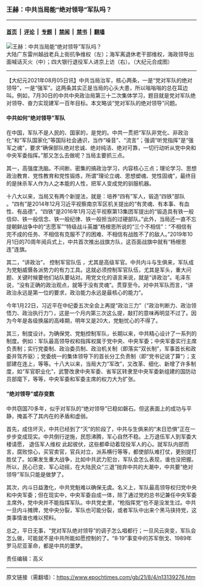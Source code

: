 ### 王赫：中共当局能“绝对领导”军队吗？

---

#### [首页](../../../..?n13139276) &nbsp;|&nbsp; [评论](../../../../../epoch-comment?n13139276) &nbsp;|&nbsp; [专题](../../../../../epoch-special?n13139276) &nbsp;|&nbsp; [禁闻](../../../../../epoch-news?n13139276) &nbsp;|&nbsp; [禁书](../../../../../books?n13139276) &nbsp;|&nbsp; [翻墙](https://github.com/gfw-breaker/nogfw/blob/master/README.md?n13139276)


<div><img alt="王赫：中共当局能“绝对领导”军队吗？" class="attachment-djy_600_400 size-djy_600_400 wp-post-image" src="https://i.epochtimes.com/assets/uploads/2018/05/270a6d5edf4c4b043fd922f2a24f26d5-600x400.jpg"/>
<div class="caption">
 大陆广东雷州越战老兵上街抗争维权（左）；海军离退休老干部维权，海政领导出面喊话灭火（中）；四大银行退役军人进京上访（右）。（大纪元合成图）
</div></div><hr/><div class="post_content" id="artbody" itemprop="articleBody">
 <!-- article content begin -->
 <p>
  【大纪元2021年08月05日讯】中共当局治军，核心两条，一是“党对军队的绝对领导”，一是“强军”。这两条其实正是当局的心头大患，所以嗡嗡嗡的总在耳边叫。例如，7月30日的中共中央政治局第三十二次集体学习，题目就是党对军队绝对领导、奋力实现建军一百年目标。本文略谈“党对军队的绝对领导”问题。
 </p>
 <h4>
  中共如何“绝对领导”军队
 </h4>
 <p>
  在中国，军队不是人民的、国家的，是党的。中共一贯把“军队非党化、非政治化”和“军队国家化”等国际社会通识，当作“噪音”、“流言”；强调“听党指挥”是“强军之魂”，要求“确保部队绝对忠诚、绝对纯洁、绝对可靠，一切行动听从党中央和中央军委指挥。”那又怎么去做呢？当局主要抓三点。
 </p>
 <p>
  其一，高强度洗脑。不间断、密集的搞政治学习，内容核心三点；理论学习、思想政治教育、党性教育和党性锻炼，所谓“理论立魂、思想塑魂、党性固魂”，最终目的是抹杀军人作为人之本能的人性，把军人变成党的驯服机器。
 </p>
 <p>
  十八大以来，当局又有两个新提法，就是：培养“四有”军人，锻造“四铁”部队 。“四有”是2014年12月习近平视察南京军区机关提出的“有灵魂、有本事、有血性、有品德”。“四铁”是2016年1月习近平视察第13集团军提出的“锻造具有铁一般信仰、铁一般信念、铁一般纪律、铁一般担当的过硬部队。”此外，当局还一直不忘提朝鲜战争中的“志愿军”“特级战斗英雄”杨根思所说的“三个不相信”：“不相信有完不成的任务、不相信有克服不了的困难、不相信有战胜不了的敌人。”2019年10月1日的70周年阅兵式上，中共首次推出战旗方队，这百面战旗中就有“杨根思连”连旗。
 </p>
 <p>
  其二，“讲政治”，
  <ok href="https://www.epochtimes.com/gb/tag/%E6%8E%A7%E5%88%B6%E5%86%9B%E5%AE%98%E9%98%9F%E4%BC%8D.html">
   控制军官队伍
  </ok>
  ，尤其是高级军官。中共内斗与生俱来，军队成为党魁威慑各派势力的有力工具。这就必须控制军官队伍，尤其是军头，重大问题、关键时候要他们站队要站对。用党文化的语言来说，就是“讲政治”。毛泽东说，“没有正确的政治观点，就等于没有灵魂”。贯穿至今。对中共军队而言，“讲政治永远是第一位的要求，政治能力永远是最核心的能力”。
 </p>
 <p>
  今年1月22日，习近平在中纪委五次全会上再提“政治三力”（“政治判断力、政治领悟力、政治执行力”），这是一个月内第三次这么提，敲打的意味再明显不过了。因为今年是各级换届的高峰期，明年又是20大，党魁忧心的不得了。
 </p>
 <p>
  其三，制度设计。为确保党、党魁控制军队，长期以来，中共精心设计了一系列的制度。例如：军队最高领导权和指挥权属于党中央、中央军委；中央军委实行主席负责制；实行党委制、政治委员制、政治机关制（即落实“双长制”，军事首长和政委并驾齐驱）；党委统一的集体领导下的首长分工负责制（即“党书记说了算”）；支部建在连上，等等。十八大以来，当局大力“军改”，又改革、细化、新增了许多制度，如“军官职业化”，武警改隶中央军委、省军区转隶至中央军委新组建的国防动员部麾下，等等，中央军委和军委主席的权力大为扩张。
 </p>
 <h4>
  “绝对领导”或存变数
 </h4>
 <p>
  中共窃国70多年，似乎对军队的“绝对领导”已稳如磐石。但这表面上的成功与平静，掩盖不了其内在的矛盾和虚弱。
 </p>
 <p>
  首先，成住坏灭，中共已经到了“灭”的阶段了，中共与生俱来的“末日恐惧”正在一步步变成现实。中共倒行逆施，民怨沸腾，军心自然不稳。上万退伍军人到军委大楼请愿，
  <ok href="https://www.epochtimes.com/gb/tag/%E9%80%80%E4%BC%8D%E5%86%9B%E4%BA%BA%E7%BB%B4%E6%9D%83.html">
   退伍军人维权
  </ok>
  此起彼伏，这些都牵动着现役军人的心。就军队内部而言，腐败惊心，买官卖官，官兵对立，派系横行等等，都使部队难打仗，更别提打胜仗了。如果发生重大战争，比如中共武力犯台，军队会怎么表现，谁也没把握。所以，民心已变、军心动摇，在大陆民众“三退”抛弃中共的大潮中，中共要“绝对领导”军队只能是做梦了。
 </p>
 <p>
  其次，内斗日益激化，中共党魁难以确保无虞。名义上，军队最高领导权归党中央和中央军委；但在现实中，中央军委自成一体，除了通过党的总书记兼任中央军委主席外，党中央并不能指挥军队。中共党史里，“枪指挥党”也不是没发生过。中共一旦内斗摊牌，党中央分裂，军队也可能分裂，或者军队中出来个黑马挟持党，这类事情谁也难以预料。
 </p>
 <p>
  总之，平日无事，“党对军队绝对领导”的调子怎么唱都行；一旦风云突变，军队会怎么做，可能就不是中共所能如愿控制的了。“8·19”事变中的苏军倒戈、1989年罗马尼亚革命，都是中共的噩梦。
 </p>
 <p>
  责任编辑：高义
 </p>
 <!-- article content end -->
 <div id="below_article_ad">
 </div>
</div>


---

原文链接（需翻墙）：https://www.epochtimes.com/gb/21/8/4/n13139276.htm